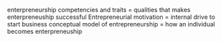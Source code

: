 
enterpreneurship competencies and traits = qualities that makes enterpreneuship successful
Entrepreneurial motivation = internal drive to start business
conceptual model of entrepreneurship = how an individual becomes enterpreneuship
